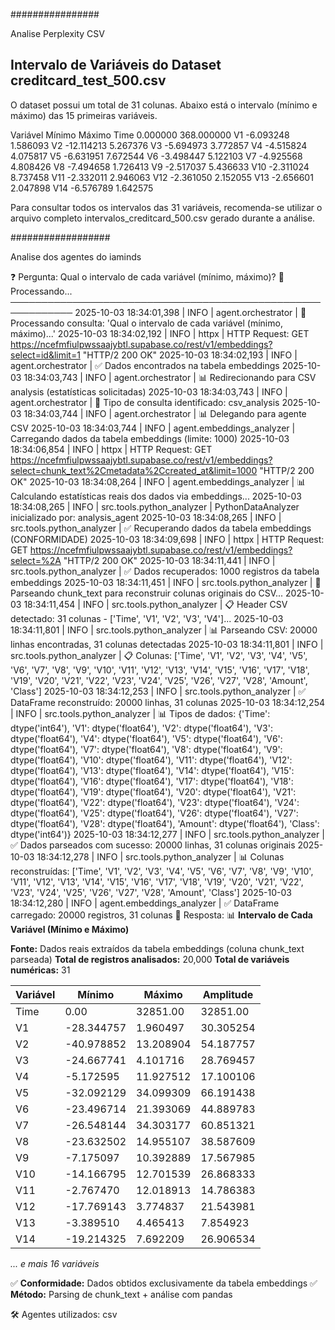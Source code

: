 ################

Analise Perplexity CSV

## Intervalo de Variáveis do Dataset creditcard_test_500.csv

O dataset possui um total de 31 colunas. Abaixo está o intervalo (mínimo e máximo) das 15 primeiras variáveis.

Variável	Mínimo	Máximo
Time	0.000000	368.000000
V1	-6.093248	1.586093
V2	-12.114213	5.267376
V3	-5.694973	3.772857
V4	-4.515824	4.075817
V5	-6.631951	7.672544
V6	-3.498447	5.122103
V7	-4.925568	4.808426
V8	-7.494658	1.726413
V9	-2.517037	5.436633
V10	-2.311024	8.737458
V11	-2.332011	2.946063
V12	-2.361050	2.152055
V13	-2.656601	2.047898
V14	-6.576789	1.642575


Para consultar todos os intervalos das 31 variáveis, recomenda-se utilizar o arquivo completo intervalos_creditcard_500.csv gerado durante a análise.



##################

Analise dos agentes do iaminds

❓ Pergunta: Qual o intervalo de cada variável (mínimo, máximo)?
🔄 Processando...
────────────────────────────────────────────────────────────
2025-10-03 18:34:01,398 | INFO | agent.orchestrator | 🎯 Processando consulta: 'Qual o intervalo de cada variável (mínimo, máximo)...'
2025-10-03 18:34:02,192 | INFO | httpx | HTTP Request: GET https://ncefmfiulpwssaajybtl.supabase.co/rest/v1/embeddings?select=id&limit=1 "HTTP/2 200 OK"
2025-10-03 18:34:02,193 | INFO | agent.orchestrator | ✅ Dados encontrados na tabela embeddings
2025-10-03 18:34:03,743 | INFO | agent.orchestrator | 📊 Redirecionando para CSV analysis (estatísticas solicitadas)
2025-10-03 18:34:03,743 | INFO | agent.orchestrator | 📝 Tipo de consulta identificado: csv_analysis
2025-10-03 18:34:03,744 | INFO | agent.orchestrator | 📊 Delegando para agente CSV
2025-10-03 18:34:03,744 | INFO | agent.embeddings_analyzer | Carregando dados da tabela embeddings (limite: 1000)
2025-10-03 18:34:06,854 | INFO | httpx | HTTP Request: GET https://ncefmfiulpwssaajybtl.supabase.co/rest/v1/embeddings?select=chunk_text%2Cmetadata%2Ccreated_at&limit=1000 "HTTP/2 200 OK"
2025-10-03 18:34:08,264 | INFO | agent.embeddings_analyzer | 📊 Calculando estatísticas reais dos dados via embeddings...
2025-10-03 18:34:08,265 | INFO | src.tools.python_analyzer | PythonDataAnalyzer inicializado por: analysis_agent
2025-10-03 18:34:08,265 | INFO | src.tools.python_analyzer | ✅ Recuperando dados da tabela embeddings (CONFORMIDADE)
2025-10-03 18:34:09,698 | INFO | httpx | HTTP Request: GET https://ncefmfiulpwssaajybtl.supabase.co/rest/v1/embeddings?select=%2A "HTTP/2 200 OK"
2025-10-03 18:34:11,441 | INFO | src.tools.python_analyzer | ✅ Dados recuperados: 1000 registros da tabela embeddings
2025-10-03 18:34:11,451 | INFO | src.tools.python_analyzer | 🔄 Parseando chunk_text para reconstruir colunas originais do CSV...
2025-10-03 18:34:11,454 | INFO | src.tools.python_analyzer | 📋 Header CSV detectado: 31 colunas - ['Time', 'V1', 'V2', 'V3', 'V4']...
2025-10-03 18:34:11,801 | INFO | src.tools.python_analyzer | 📊 Parseando CSV: 20000 linhas encontradas, 31 colunas detectadas
2025-10-03 18:34:11,801 | INFO | src.tools.python_analyzer | 📋 Colunas: ['Time', 'V1', 'V2', 'V3', 'V4', 'V5', 'V6', 'V7', 'V8', 'V9', 'V10', 'V11', 'V12', 'V13', 'V14', 'V15', 'V16', 'V17', 'V18', 'V19', 'V20', 'V21', 'V22', 'V23', 'V24', 'V25', 'V26', 'V27', 'V28', 'Amount', 'Class']
2025-10-03 18:34:12,253 | INFO | src.tools.python_analyzer | ✅ DataFrame reconstruído: 20000 linhas, 31 colunas
2025-10-03 18:34:12,254 | INFO | src.tools.python_analyzer | 📊 Tipos de dados: {'Time': dtype('int64'), 'V1': dtype('float64'), 'V2': dtype('float64'), 'V3': dtype('float64'), 'V4': dtype('float64'), 'V5': dtype('float64'), 'V6': dtype('float64'), 'V7': dtype('float64'), 'V8': dtype('float64'), 'V9': dtype('float64'), 'V10': dtype('float64'), 'V11': dtype('float64'), 'V12': dtype('float64'), 'V13': dtype('float64'), 'V14': dtype('float64'), 'V15': dtype('float64'), 'V16': dtype('float64'), 'V17': dtype('float64'), 'V18': dtype('float64'), 'V19': dtype('float64'), 'V20': dtype('float64'), 'V21': dtype('float64'), 'V22': dtype('float64'), 'V23': dtype('float64'), 'V24': dtype('float64'), 'V25': dtype('float64'), 'V26': dtype('float64'), 'V27': dtype('float64'), 'V28': dtype('float64'), 'Amount': dtype('float64'), 'Class': dtype('int64')}
2025-10-03 18:34:12,277 | INFO | src.tools.python_analyzer | ✅ Dados parseados com sucesso: 20000 linhas, 31 colunas originais
2025-10-03 18:34:12,278 | INFO | src.tools.python_analyzer | 📊 Colunas reconstruídas: ['Time', 'V1', 'V2', 'V3', 'V4', 'V5', 'V6', 'V7', 'V8', 'V9', 'V10', 'V11', 'V12', 'V13', 'V14', 'V15', 'V16', 'V17', 'V18', 'V19', 'V20', 'V21', 'V22', 'V23', 'V24', 'V25', 'V26', 'V27', 'V28', 'Amount', 'Class']
2025-10-03 18:34:12,280 | INFO | agent.embeddings_analyzer | ✅ DataFrame carregado: 20000 registros, 31 colunas
🤖 Resposta:
📊 **Intervalo de Cada Variável (Mínimo e Máximo)**

**Fonte:** Dados reais extraídos da tabela embeddings (coluna chunk_text parseada)
**Total de registros analisados:** 20,000
**Total de variáveis numéricas:** 31

| Variável | Mínimo | Máximo | Amplitude |
|----------|--------|--------|----------|
| Time | 0.00 | 32851.00 | 32851.00 |
| V1 | -28.344757 | 1.960497 | 30.305254 |
| V2 | -40.978852 | 13.208904 | 54.187757 |
| V3 | -24.667741 | 4.101716 | 28.769457 |
| V4 | -5.172595 | 11.927512 | 17.100106 |
| V5 | -32.092129 | 34.099309 | 66.191438 |
| V6 | -23.496714 | 21.393069 | 44.889783 |
| V7 | -26.548144 | 34.303177 | 60.851321 |
| V8 | -23.632502 | 14.955107 | 38.587609 |
| V9 | -7.175097 | 10.392889 | 17.567985 |
| V10 | -14.166795 | 12.701539 | 26.868333 |
| V11 | -2.767470 | 12.018913 | 14.786383 |
| V12 | -17.769143 | 3.774837 | 21.543981 |
| V13 | -3.389510 | 4.465413 | 7.854923 |
| V14 | -19.214325 | 7.692209 | 26.906534 |

*... e mais 16 variáveis*

✅ **Conformidade:** Dados obtidos exclusivamente da tabela embeddings
✅ **Método:** Parsing de chunk_text + análise com pandas


🛠️ Agentes utilizados: csv
